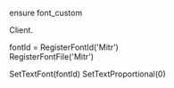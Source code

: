 ensure font_custom

Client.

fontId = RegisterFontId('Mitr')  
RegisterFontFile('Mitr')	  


SetTextFont(fontId)
SetTextProportional(0)

